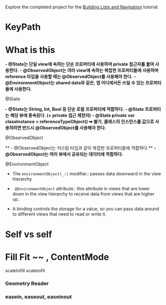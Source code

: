 # 

Explore the completed project for the [Building Lists and Navigation](https://developer.apple.com/tutorials/swiftui/building-lists-and-navigation) tutorial.



# KeyPath



# What is this

**- @State는 단일 view에 속하는 단순 프로퍼티에 사용하며 private 접근자를 붙여 사용한다.**
**- @ObservedObject는 여러 view에 속하는 복잡한 프로퍼티들에 사용하며 reference 타입을 사용할 때는 @ObservedObject를 사용해야 한다.**
**- @EnvironmentObject는 shared data와 같은, 앱 어디에서든 쓰일 수 있는 프로퍼티들에 사용한다.**



@State

**- @State는 String, Int, Bool 등 단순 로컬 프로퍼티에 적합하다.**
**- @State 프로퍼티는 해당 뷰에 종속된다. (+ private 접근 제한자)**
**- @State private var classInstance = referenceTypeObject() ➡ 불가, 클래스의 인스턴스를 값으로 사용하려면 반드시 @ObservedObject를 사용해야 한다.**

@ObservedObject

**
\- @ObservedObject는 커스텀 타입과 같이 복잡한 프로퍼티들에 적합하다.**
**- @ObservedObject는 여러 뷰에서 공유되는 데이터에 적합하다.**



@EnvironmentObject





* The `environmentObject(_:)` modifier.:  passes data downward in the view hierarchy

* ` @EnvironmentObject` attribute.: this attribute in views that are lower down in the view hierarchy to receive data from views that are higher up.

* A binding controls the storage for a value, so you can pass data around to different views that need to read or write it.



# Self vs self



# Fill Fit ~~ , ContentMode

scaletofill scaletofit



### Geometry Reader



### easein, easeout, easeinout

